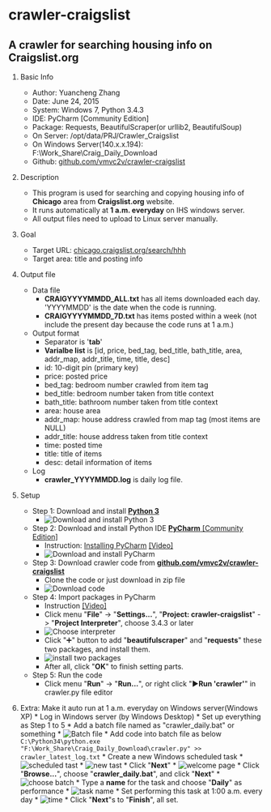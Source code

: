 # crawler-craigslist
A **crawler** for searching housing info on Craigslist.org
-------------------------------

1. Basic Info

	* Author: Yuancheng Zhang
	* Date: June 24, 2015
	* System: Windows 7, Python 3.4.3
	* IDE: PyCharm [Community Edition]
	* Package: Requests, BeautifulScraper(or urllib2, BeautifulSoup)
	* On Server: /opt/data/PRJ/Crawler_Craigslist
	* On Windows Server(140.x.x.194): F:\Work_Share\Craig_Daily_Download
	* Github: [github.com/vmvc2v/crawler-craigslist](https://github.com/vmvc2v/crawler-craigslist)

2. Description

    * This program is used for searching and copying housing info of **Chicago** area from **Craigslist.org** website.
    * It runs automatically at **1 a.m. everyday** on IHS windows server.
    * All output files need to upload to Linux server manually.

2. Goal

	* Target URL: [chicago.craigslist.org/search/hhh](chicago.craigslist.org/search/hhh)
	* Target area: title and posting info

3. Output file

    * Data file
        * **CRAIGYYYYMMDD_ALL.txt** has all items downloaded each day. 'YYYYMMDD' is the date when the code is running.
        * **CRAIGYYYYMMDD_7D.txt** has items posted within a week (not include the present day because the code runs at 1 a.m.)
    * Output format
        * Separator is '**tab**'
        * **Varialbe list** is [id, price, bed_tag, bed_title, bath_title, area, addr_map, addr_title, time, title, desc]
        * id: 10-digit pin (primary key)
        * price: posted price
        * bed_tag: bedroom number crawled from item tag
        * bed_title: bedroom number taken from title context
        * bath_title: bathroom number taken from title context
        * area: house area
        * addr_map: house address crawled from map tag (most items are NULL)
        * addr_title: house address taken from title context
        * time: posted time
        * title: title of items
        * desc: detail information of items
    * Log
        * **crawler_YYYYMMDD.log** is daily log file.

4. Setup
    * Step 1: Download and install [**Python 3**](https://www.python.org/downloads/)
        * ![Download and install Python 3](https://github.com/vmvc2v/crawler-craigslist/blob/master/doc/img/01.PNG?raw=true)
    * Step 2: Download and install Python IDE [**PyCharm** [Community Edition]](https://www.jetbrains.com/pycharm/download/)
        * Instruction: [Installing PyCharm](https://www.jetbrains.com/pycharm-educational/quickstart/installation.html) [[Video]](https://www.youtube.com/watch?v=-s4wKoLO520)
        * ![Download and install PyCharm](https://github.com/vmvc2v/crawler-craigslist/blob/master/doc/img/02.PNG?raw=true)
    * Step 3: Download crawler code from [**github.com/vmvc2v/crawler-craigslist**](https://github.com/vmvc2v/crawler-craigslist)
        * Clone the code or just download in zip file
        * ![Download code](https://github.com/vmvc2v/crawler-craigslist/blob/master/doc/img/03.PNG?raw=true)
    * Step 4: Import packages in PyCharm
        * Instruction [[Video]](https://www.youtube.com/watch?t=156&v=XjNm9bazxn8)
        * Click menu "**File**" -> "**Settings...**", "**Project: crawler-craigslist**" -> "**Project Interpreter**", choose 3.4.3 or later
        * ![Choose interpreter](https://github.com/vmvc2v/crawler-craigslist/blob/master/doc/img/04.PNG?raw=true)
        * Click ":heavy_plus_sign:" button to add "**beautifulscraper**" and "**requests**" these two packages, and install them.
        * ![install two packages](https://github.com/vmvc2v/crawler-craigslist/blob/master/doc/img/05.PNG?raw=true)
        * After all, click "**OK**" to finish setting parts.
    * Step 5: Run the code
        * Click menu "**Run**" -> "**Run...**", or right click ":arrow_forward:**Run 'crawler'**" in crawler.py file editor

5. Extra: Make it auto run at 1 a.m. everyday on Windows server(Windows XP)
        * Log in Windows server (by Windows Desktop)
        * Set up everything as Step 1 to 5
        * Add a batch file named as "crawler_daily.bat" or something
        * ![Batch file](https://github.com/vmvc2v/crawler-craigslist/blob/master/doc/img/06.PNG?raw=true)
        * Add code into batch file as below
        ```
        C:\Python34\python.exe "F:\Work_Share\Craig_Daily_Download\crawler.py" >> crawler_latest_log.txt
        ```
        * Create a new Windows scheduled task
        * ![scheduled tast](https://github.com/vmvc2v/crawler-craigslist/blob/master/doc/img/07.PNG?raw=true)
        * ![new tast](https://github.com/vmvc2v/crawler-craigslist/blob/master/doc/img/08.PNG?raw=true)
        * Click "**Next**"
        * ![welcome page](https://github.com/vmvc2v/crawler-craigslist/blob/master/doc/img/09.PNG?raw=true)
        * Click "**Browse...**", choose "**crawler_daily.bat**", and click "**Next**"
        * ![choose batch](https://github.com/vmvc2v/crawler-craigslist/blob/master/doc/img/10.PNG?raw=true)
        * Type a **name** for the task and choose "**Daily**" as performance
        * ![task name](https://github.com/vmvc2v/crawler-craigslist/blob/master/doc/img/11.PNG?raw=true)
        * Set performing this task at 1:00 a.m. every day
        * ![time](https://github.com/vmvc2v/crawler-craigslist/blob/master/doc/img/12.PNG?raw=true)
        * Click "**Next**"s to "**Finish**", all set.
